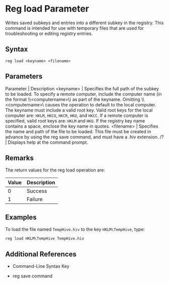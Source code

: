 # Reg load Parameter

Writes saved subkeys and entries into a different subkey in the registry. This command is intended for use with temporary files that are used for troubleshooting or editing registry entries.

## Syntax

```
reg load <keyname> <filename>
```

## Parameters

Parameter | Description
\<keyname> | Specifies the full path of the subkey to be loaded. To specify a remote computer, include the computer name (in the format \\\\\<computername>\\) as part of the keyname. Omitting \\\\\<computername>\\ causes the operation to default to the local computer. The keyname must include a valid root key. Valid root keys for the local computer are: `HKLM`, `HKCU`, `HKCR`, `HKU`, and `HKCC`. If a remote computer is specified, valid root keys are: `HKLM` and `HKU`. If the registry key name contains a space, enclose the key name in quotes.
\<filename> | Specifies the name and path of the file to be loaded. This file must be created in advance by using the reg save command, and must have a .hiv extension.
/? | Displays help at the command prompt.

## Remarks

The return values for the reg load operation are:

Value | Description
--- | ---
0 | Success
1 | Failure

## Examples

To load the file named `TempHive.hiv` to the key `HKLM\TempHive`, type:

```
reg load HKLM\TempHive TempHive.hiv
```

## Additional References

* Command-Line Syntax Key

* reg save command